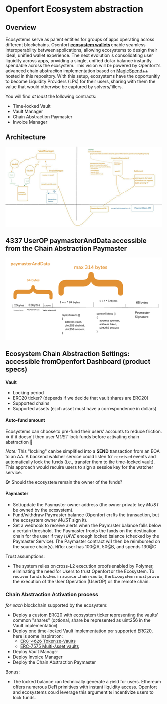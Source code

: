 # Openfort Ecosystem abstraction

## Overview
Ecosystems serve as parent entities for groups of apps operating across different blockchains. Openfort [**ecosystem wallets**](https://www.openfort.xyz/docs/guides/ecosystem) enable seamless interoperability between applications, allowing ecosystems to design their ideal, unified wallet experience. The next evolution is consolidating user liquidity across apps, providing a single, unified dollar balance instantly spendable across the ecosystem. This vision will be powered by Openfort's advanced chain abstraction implementation based on [MagicSpend++](https://ethresear.ch/t/magicspend-spend-now-debit-later/19678/9) hosted in this repository. With this setup, ecosystems have the opportunitiy to become Liquidity Providers (LPs) for their users, sharing with them the value that would otherwise be captured by solvers/fillers.


You will find *at least* the following contracts:
* Time-locked Vault
* Vault Manager
* Chain Abstraction Paymaster
* Invoice Manager

## Architecture

![architecture](./assets/archi.jpg)

## 4337 UserOP paymasterAndData accessible from the Chain Abstraction Paymaster

![paymasterAndData](./assets/paymasterAndData.png)

## Ecosystem Chain Abstraction Settings: accessible fromOpenfort Dashboard (product specs)

#### Vault
- Locking period
- ERC20 ticker? (depends if we decide that vault shares are ERC20)
- Supported chains
- Supported assets (each asset must have a correspondence in dollars)

#### Auto-fund amount
Ecosystems can choose to pre-fund their users’ accounts to reduce friction.
=> if it doesn't then user *MUST*  lock funds before activating chain abstraction 🚩

_Note:_ This "locking" can be simplified into a **SEND** transaction from an EOA to an AA. A backend watcher service could listen for `received` events and automatically lock the funds (i.e., transfer them to the time-locked vault). This approach would require users to sign a session key for the watcher service.

**Q:** Should the ecosystem remain the owner of the funds?

#### Paymaster
* Set/update the Paymaster owner address (the owner private key _MUST_ be owned by the ecosystem).
* Fund/withdraw Paymaster balance (Openfort crafts the transaction, but the ecosystem owner _MUST_ sign it).
* Set a webhook to receive alerts when the Paymaster balance falls below a certain threshold.
	The Paymaster fronts the funds on the destination chain for the user if they _HAVE_ enough locked balance (checked by the Paymaster Service). The Paymaster contract will then be reimbursed on the source chain(s). Ni1o: user has 100@A, 50@B, and spends 130@C

Trust assumptions:

* The system relies on cross-L2 execution proofs enabled by Polymer, eliminating the need for Users to trust Openfort or the Ecosystem. To recover funds locked in source chain vaults, the Ecosystem must prove the execution of the User Operation (UserOP) on the remote chain.


### Chain Abstraction Activation process

*for each* blockchain supported by the ecosystem:
* Deploy a custom ERC20 with ecosystem ticker representing the vaults' common "shares" (optional, share be represented as uint256 in the Vault implementation)
* Deploy one time-locked Vault implementation per supported ERC20, here is some inspiration:
    - [ERC-4626 Tokenize-Vaults](https://eips.ethereum.org/EIPS/eip-4626)
    - [ERC-7575 Multi-Asset vaults](https://eips.ethereum.org/EIPS/eip-7575)
* Deploy Vault Manager
* Deploy Invoice Manager
* Deploy the Chain Abstraction Paymaster


Bonus:
* The locked balance can technically generate a yield for users. Ethereum offers numerous DeFi primitives with instant liquidity access. Openfort and ecosystems could leverage this argument to incentivize users to lock funds.

